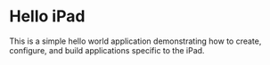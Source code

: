Hello iPad
==========

This is a simple hello world application demonstrating how to
create, configure, and build applications specific to the iPad.
